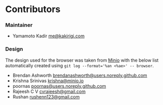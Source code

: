 # Contributors

### Maintainer
* Yamamoto Kadir <me@kakirigi.com>

### Design
The design used for the browser was taken from [Minio](https://github.com/minio/minio) with the below list automatically created using `git log --format='%an <%ae>' -- browser`.

* Brendan Ashworth <brendanashworth@users.noreply.github.com>
* Krishna Srinivas <krishna@minio.io>
* poornas <poornas@users.noreply.github.com>
* Rajeesh C V <cvrajeesh@gmail.com>
* Rushan <rushenn123@gmail.com>
